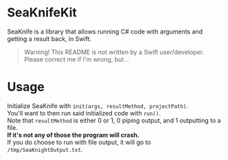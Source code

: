 # SeaKnifeKit

SeaKnife is a library that allows running C# code with arguments and getting a result back, in Swift.

> Warning! This README is not written by a Swift user/developer. Please correct me if I'm wrong, but...  

# Usage

Initialize SeaKnife with `init(args, resultMethod, projectPath)`.  
You'll want to then run said initialized code with `run()`.  
Note that `resultMethod` is either 0 or 1, 0 piping output, and 1 outputting to a file.  
**If it's not any of those the program will crash.**  
If you do choose to run with file output, it will go to `/tmp/SeaKnightOutput.txt`.
